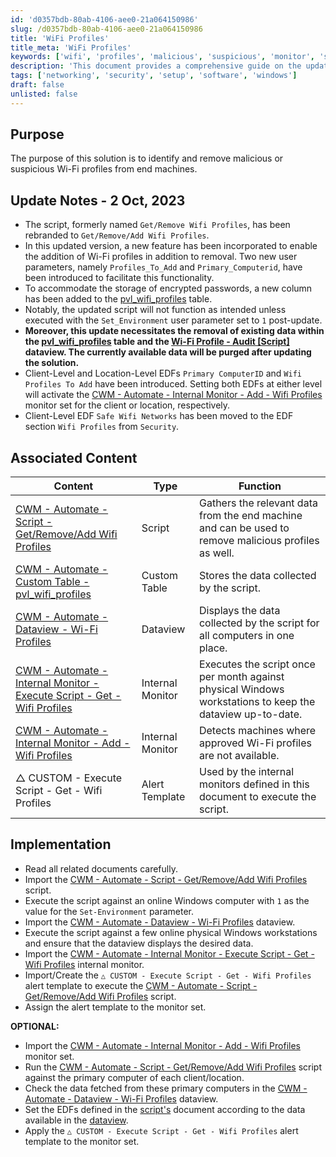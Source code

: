 ```yaml
---
id: 'd0357bdb-80ab-4106-aee0-21a064150986'
slug: /d0357bdb-80ab-4106-aee0-21a064150986
title: 'WiFi Profiles'
title_meta: 'WiFi Profiles'
keywords: ['wifi', 'profiles', 'malicious', 'suspicious', 'monitor', 'script', 'audit']
description: 'This document provides a comprehensive guide on the updated script for managing Wi-Fi profiles, including features for adding, removing, and auditing profiles on end machines. It highlights the necessary updates, implementation steps, and associated content to ensure effective management of Wi-Fi profiles while enhancing security.'
tags: ['networking', 'security', 'setup', 'software', 'windows']
draft: false
unlisted: false
---
```


## Purpose

The purpose of this solution is to identify and remove malicious or suspicious Wi-Fi profiles from end machines.

## Update Notes - 2 Oct, 2023

- The script, formerly named `Get/Remove Wifi Profiles`, has been rebranded to `Get/Remove/Add Wifi Profiles`.
- In this updated version, a new feature has been incorporated to enable the addition of Wi-Fi profiles in addition to removal. Two new user parameters, namely `Profiles_To_Add` and `Primary_Computerid`, have been introduced to facilitate this functionality.
- To accommodate the storage of encrypted passwords, a new column has been added to the [pvl_wifi_profiles](/docs/f317da6e-0ea2-4c1e-bad9-4d0ad25684d3) table.
- Notably, the updated script will not function as intended unless executed with the `Set_Environment` user parameter set to `1` post-update.
- **Moreover, this update necessitates the removal of existing data within the [pvl_wifi_profiles](/docs/f317da6e-0ea2-4c1e-bad9-4d0ad25684d3) table and the [Wi-Fi Profile - Audit [Script]](/docs/40d25f32-9014-44ea-8332-0ab24d59ab43) dataview. The currently available data will be purged after updating the solution.**
- Client-Level and Location-Level EDFs `Primary ComputerID` and `Wifi Profiles To Add` have been introduced. Setting both EDFs at either level will activate the [CWM - Automate - Internal Monitor - Add - Wifi Profiles](/docs/51eaeefd-b300-4f9a-be28-fa01e6e83b5e) monitor set for the client or location, respectively.
- Client-Level EDF `Safe Wifi Networks` has been moved to the EDF section `Wifi Profiles` from `Security`.

## Associated Content

| Content                                                                                       | Type          | Function                                                                                          |
|-----------------------------------------------------------------------------------------------|---------------|---------------------------------------------------------------------------------------------------|
| [CWM - Automate - Script - Get/Remove/Add Wifi Profiles](/docs/47e125c4-26df-4b47-811b-b856f3395290) | Script        | Gathers the relevant data from the end machine and can be used to remove malicious profiles as well. |
| [CWM - Automate - Custom Table - pvl_wifi_profiles](/docs/f317da6e-0ea2-4c1e-bad9-4d0ad25684d3) | Custom Table  | Stores the data collected by the script.                                                          |
| [CWM - Automate - Dataview - Wi-Fi Profiles](/docs/40d25f32-9014-44ea-8332-0ab24d59ab43) | Dataview      | Displays the data collected by the script for all computers in one place.                         |
| [CWM - Automate - Internal Monitor - Execute Script - Get - Wifi Profiles](/docs/237fb012-73a7-498d-a76c-304367fee659) | Internal Monitor | Executes the script once per month against physical Windows workstations to keep the dataview up-to-date. |
| [CWM - Automate - Internal Monitor - Add - Wifi Profiles](/docs/51eaeefd-b300-4f9a-be28-fa01e6e83b5e) | Internal Monitor | Detects machines where approved Wi-Fi profiles are not available.                                  |
| △ CUSTOM - Execute Script - Get - Wifi Profiles                                              | Alert Template | Used by the internal monitors defined in this document to execute the script.                     |

## Implementation

- Read all related documents carefully.
- Import the [CWM - Automate - Script - Get/Remove/Add Wifi Profiles](/docs/47e125c4-26df-4b47-811b-b856f3395290) script.
- Execute the script against an online Windows computer with `1` as the value for the `Set-Environment` parameter.
- Import the [CWM - Automate - Dataview - Wi-Fi Profiles](/docs/40d25f32-9014-44ea-8332-0ab24d59ab43) dataview.
- Execute the script against a few online physical Windows workstations and ensure that the dataview displays the desired data.
- Import the [CWM - Automate - Internal Monitor - Execute Script - Get - Wifi Profiles](/docs/237fb012-73a7-498d-a76c-304367fee659) internal monitor.
- Import/Create the `△ CUSTOM - Execute Script - Get - Wifi Profiles` alert template to execute the [CWM - Automate - Script - Get/Remove/Add Wifi Profiles](/docs/47e125c4-26df-4b47-811b-b856f3395290) script.
- Assign the alert template to the monitor set.

**OPTIONAL:**
- Import the [CWM - Automate - Internal Monitor - Add - Wifi Profiles](/docs/51eaeefd-b300-4f9a-be28-fa01e6e83b5e) monitor set.
- Run the [CWM - Automate - Script - Get/Remove/Add Wifi Profiles](/docs/47e125c4-26df-4b47-811b-b856f3395290) script against the primary computer of each client/location.
- Check the data fetched from these primary computers in the [CWM - Automate - Dataview - Wi-Fi Profiles](/docs/40d25f32-9014-44ea-8332-0ab24d59ab43) dataview.
- Set the EDFs defined in the [script's](/docs/47e125c4-26df-4b47-811b-b856f3395290) document according to the data available in the [dataview](/docs/40d25f32-9014-44ea-8332-0ab24d59ab43).
- Apply the `△ CUSTOM - Execute Script - Get - Wifi Profiles` alert template to the monitor set.

